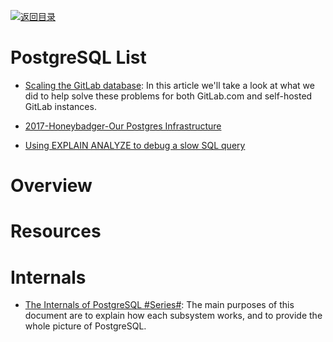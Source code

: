 [![返回目录](https://user-images.githubusercontent.com/5803001/38079637-ff0abcf0-3371-11e8-9b76-ad651620afc7.jpg)](https://github.com/wxyyxc1992/Awesome-Lists)

# PostgreSQL List

- [Scaling the GitLab database](http://hn.premii.com/#/article/15586488): In this article we'll take a look at what we did to help solve these problems for both GitLab.com and self-hosted GitLab instances.

- [2017-Honeybadger-Our Postgres Infrastructure](http://blog.honeybadger.io/our-postgres-infrastructure/)

- [Using EXPLAIN ANALYZE to debug a slow SQL query](http://6me.us/VBTwlM)

# Overview

# Resources

# Internals

- [The Internals of PostgreSQL #Series#](http://www.interdb.jp/pg/index.html): The main purposes of this document are to explain how each subsystem works, and to provide the whole picture of PostgreSQL.

